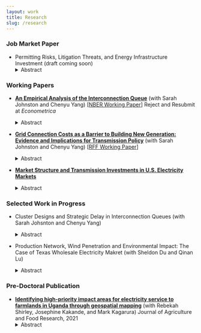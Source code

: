 ```yaml
---
layout: work
title: Research
slug: /research
---
```


### Job Market Paper

* Permitting Risks, Litigation Threats, and Energy Infrastructure Investment (draft coming soon)
   <details>
    <summary>Abstract</summary>
    Capital investment in energy infrastructure is essential to support economic growth and meet rising electricity demand. In the U.S., however, the permitting process often imposes significant delays, particularly for renewable energy and transmission projects that are crucial for achieving climate and sustainability objectives. While permitting procedures are designed to ensure compliance with environmental and land-use regulations, they can inadvertently create procedural risks and serve as focal points for legal disputes. Community opposition frequently results in lawsuits that challenge projects on environmental or regulatory grounds, further stalling development even after permits are granted. Although these challenges are widely acknowledged, the quantitative impact of permitting delays and litigation on clean infrastructure development remains underexplored due to limited data availability. This study addresses this gap by constructing a novel dataset to empirically examine how litigation threats within the permitting process affect the development of clean energy infrastructure.
  </details>


### Working Papers

* [**An Empirical Analysis of the Interconnection Queue**](interconnection_queues_aug2024.pdf) (with Sarah Johnston and Chenyu Yang) [[NBER Working Paper](https://www.nber.org/papers/w31946)] Reject and Resubmit at *Econometrica*
  <details>
    <summary>Abstract</summary>
    Generators applying to connect to the U.S. power grid go through an interconnection queue. Most wind and solar generators that begin the process do not complete it. Using new data, we find that a long queue increases the average waiting time, and high interconnection costs are a key factor in a generator’s decision to withdraw. We develop and estimate a dynamic model of the queue and quantify the effects of policy reforms. Our simulations indicate that reducing waiting times can significantly increase completions. An alternative queuing mechanism can therefore increase completed capacity by removing certain generators to reduce congestion. A flat entry fee has a similar effect. We also quantify the effects of reforming how interconnection costs are assessed. These policy reforms lead to a substantial reduction in carbon emissions.
  </details>

* [**Grid Connection Costs as a Barrier to Building New Generation: Evidence and Implications for Transmission Policy**](grid_connection_costs_Aug12.pdf) (with Sarah Johnston and Chenyu Yang) [[RFF Working Paper](https://www.rff.org/publications/working-papers/grid-connection-costs-as-a-barrier-to-building-new-generation-evidence-and-implications-for-transmission-policy/)]
  <details>
    <summary>Abstract</summary>
    Meeting projected growth in electricity demand and climate goals will require building new electricity generators.  These generators must connect to an increasingly congested electric grid.  We collect new data on grid connection costs for the largest regional grid operator in the United States.  We find that the network upgrade costs for grid connection are increasing over time across fuel types and locations. We also find that planned generators with high network upgrade costs are much more likely to be canceled. Finally, recent transmission spending by the grid operator is associated with lower network upgrade costs for connecting generators. These findings emphasize the critical role of transmission capacity in expanding electricity generation capacity. 
  </details>

* [**Market Structure and Transmission Investments in U.S. Electricity Markets**](YLiu_Market_Dispatch_Transmission_Investment.pdf)
   <details>
    <summary>Abstract</summary>
    Meeting the growing demand for electricity and supporting the decarbonization of the power sector requires substantial investment in transmission infrastructure. This paper evaluates the impact of a specific market design, known as market dispatch, on transmission infrastructure investment. Under traditional regulation system, a single, regulated utility company supplied electricity within a region. Beginning in the late 1990s, however, many U.S. regions transitioned to market dispatch systems, where multiple utilities generate electricity and auction-based mechanisms determine dispatch quantities. Despite this shift, transmission operations remained subject to cost-of-service regulation. I exploit the staggered adoption of market dispatch across regions using a dynamic difference-in-differences design. The results show that adopting the market dispatch system leads to an average increase of $36 million in transmission investment by utilities—nearly 50% of mean investment levels. However, I find no robust evidence of increased investment on high-voltage transmission infrastructure, which is critical for integrating renewable energy and reducing greenhouse gas emissions.
  </details>
 

### Selected Work in Progress

* Cluster Designs and Strategic Delay in Interconnection Queues (with Sarah Johsnton and Chenyu Yang)
  <details>
    <summary>Abstract</summary>
    Cluster study designs are increasingly used to manage grid connection requests submitted by new electricity generators. Under this scheme, grid operators group projects together to streamline the interconnection process. We collect new data on this process for SPP, a grid operator that uses cluster studies. We find that this design leads to significant interdependence in connection costs across generators. Moreover, the estimated connection cost for a given generator tends to fall as other generators leave the queue, leading to a war of attrition. We develop a model of a generator’s decision to wait or withdraw and consider the effects of alternative policies.
  </details>

* Production Network, Wind Penetration and Environmental Impact: The Case of Texas Wholesale Electricity Makret (with Sheldon Du and Qinan Lu)
  <details>
    <summary>Abstract</summary>
    To achieve the ambitious goal of carbon neutrality, the US government is accelerating the adoption of renewable energy and spends billions subsidizing renewable energy investments every year. However, the majority of these subsidies are production-based and do not consider the locations and interconnections of newly entering renewable generators and existing fossil fuel generators within the electricity grid. Consequently, renewable generators tend to cluster in areas where resources are rich and government incentives are the highest. This clustering could lead to suboptimal transmission congestion and generation curtailment. Productions from renewable generators at different locations may substitute productions from different sets of fossil generators. In this project, we investigate the benefits of emissions reduction from renewable generations after accounting for locational and interconnection effects as well as the changing network structure.  
  </details>


### Pre-Doctoral Publication

* [**Identifying high-priority impact areas for electricity service to farmlands in Uganda through geospatial mapping**](https://www.sciencedirect.com/science/article/pii/S2666154321000740) (with Rebekah Shirley, Josephine Kakande, and Mark Kagarura) Journal of Agriculture and Food Research, 2021
   <details>
    <summary>Abstract</summary>
    This article explores the food-energy nexus in sub–Saharan Africa by studying opportunities for improved agricultural productivity through electricity access. The study fills an acknowledged data gap by using geospatial analysis to identify priority areas where least-cost electricity delivery models intersect with agricultural needs. These findings are validated by community surveys in a key farming district. The analysis finds significant areas of underserved staple and cash crop farmlands can be served through grid and mini-grid electricity access within the next ten years.
   </details>


